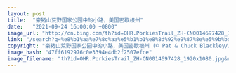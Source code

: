 ```yaml
---
layout: post
title:  "豪猪山荒野国家公园中的小路，美国密歇根州"
date:   "2021-09-24 16:00:00 +0800"
image_url: "http://cn.bing.com/th?id=OHR.PorkiesTrail_ZH-CN0014697428_1920x1080.jpg&rf=LaDigue_1920x1080.jpg&pid=hp"
link: "/search?q=%e8%b1%aa%e7%8c%aa%e5%b1%b1%e8%8d%92%e9%87%8e%e5%9b%bd%e5%ae%b6%e5%85%ac%e5%9b%adt&form=hpcapt&mkt=zh-cn"
copyright: "豪猪山荒野国家公园中的小路，美国密歇根州 (© Pat & Chuck Blackley/Alamy)"
image_hash: "47ff6192976c0e3394e4db2f2507efce"
image_filename: "th?id=OHR.PorkiesTrail_ZH-CN0014697428_1920x1080.jpg&rf=LaDigue_1920x1080.jpg&pid=hp"
---
```

